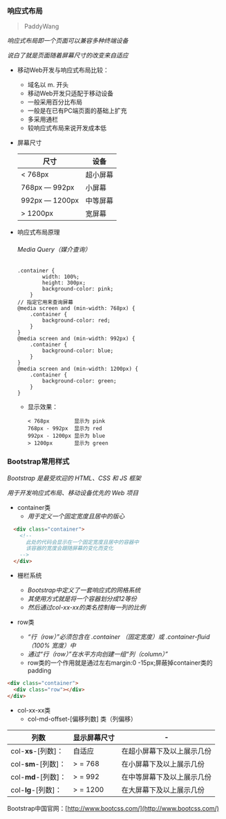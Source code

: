 ### 响应式布局

> PaddyWang

*响应式布局即一个页面可以兼容多种终端设备*

*说白了就是页面随着屏幕尺寸的改变来自适应*

*   移动Web开发与响应式布局比较：
    -   域名以 m. 开头
    -   移动Web开发只适配于移动设备
    -   一般采用百分比布局
    -   一般是在已有PC端页面的基础上扩充
    -   多采用通栏
    -   较响应式布局来说开发成本低

*   屏幕尺寸

    |尺寸|设备|
    |---------|--------|
    | < 768px  |超小屏幕|
    |768px — 992px |小屏幕|
    |992px — 1200px |中等屏幕|
    | \> 1200px |宽屏幕|


*   响应式布局原理

    ###### Media Query（媒介查询）

        .container {
                width: 100%;
                height: 300px;
                background-color: pink;         
            }
        // 指定它用来查询屏幕
        @media screen and (min-width: 768px) {
            .container {
                background-color: red;
            }
        }
        @media screen and (min-width: 992px) {
            .container {
                background-color: blue;
            }
        }
        @media screen and (min-width: 1200px) {
            .container {
                background-color: green;
            }
        }

    -   显示效果：
       
            < 768px        显示为 pink
            768px - 992px  显示为 red
            992px - 1200px 显示为 blue
            > 1200px       显示为 green


### Bootstrap常用样式
*Bootstrap 是最受欢迎的 HTML、CSS 和 JS 框架*

*用于开发响应式布局、移动设备优先的 Web 项目*

*   container类
    -   *用于定义一个固定宽度且居中的版心*

```html
  <div class="container">
    <!--
      此处的代码会显示在一个固定宽度且居中的容器中
      该容器的宽度会跟随屏幕的变化而变化
    -->
  </div>
```

*   栅栏系统
    -   *Bootstrap中定义了一套响应式的网格系统*
    -   *其使用方式就是将一个容器划分成12等份*
    -   *然后通过col-xx-xx的类名控制每一列的比例*

*   row类
    -   *“行（row）”必须包含在 .container （固定宽度）或 .container-fluid （100% 宽度）中*
    -   *通过“行（row）”在水平方向创建一组“列（column）”*
    -   row类的一个作用就是通过左右margin:0 -15px;屏蔽掉container类的padding

```html
<div class="container">
  <div class="row"></div>
</div>
```

*   col-xx-xx类
    -   col-md-offset-[偏移列数] 类（列偏移）

|列数|显示屏幕尺寸|-|
|----|------------|-|
|col-**xs**-[列数]：|  自适应   |在超小屏幕下及以上展示几份|
|col-**sm**-[列数]：| \> = 768  |在小屏幕下及以上展示几份  |
|col-**md**-[列数]：| \> = 992  |在中等屏幕下及以上展示几份|
|col-**lg**-[列数]：| \> = 1200 |在大屏幕下及以上展示几份  |

Bootstrap中国官网：[http://www.bootcss.com/](http://www.bootcss.com/)